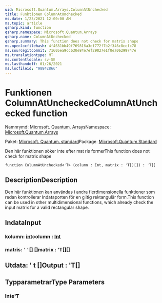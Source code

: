 ```yaml
---
uid: Microsoft.Quantum.Arrays.ColumnAtUnchecked
title: Funktionen ColumnAtUnchecked
ms.date: 1/23/2021 12:00:00 AM
ms.topic: article
qsharp.kind: function
qsharp.namespace: Microsoft.Quantum.Arrays
qsharp.name: ColumnAtUnchecked
qsharp.summary: This function does not check for matrix shape
ms.openlocfilehash: 4f4631bb49f769816a3df772f7b2f346c8ccfc78
ms.sourcegitcommit: 71605ea9cc630e84e7ef29027e1f0ea06299747e
ms.translationtype: MT
ms.contentlocale: sv-SE
ms.lasthandoff: 01/26/2021
ms.locfileid: "98842866"
---
```

# <a name="columnatunchecked-function"></a><span data-ttu-id="eafe1-102">Funktionen ColumnAtUnchecked</span><span class="sxs-lookup"><span data-stu-id="eafe1-102">ColumnAtUnchecked function</span></span>

<span data-ttu-id="eafe1-103">Namnrymd: [Microsoft. Quantum. Arrays](xref:Microsoft.Quantum.Arrays)</span><span class="sxs-lookup"><span data-stu-id="eafe1-103">Namespace: [Microsoft.Quantum.Arrays](xref:Microsoft.Quantum.Arrays)</span></span>

<span data-ttu-id="eafe1-104">Paket: [Microsoft. Quantum. standard](https://nuget.org/packages/Microsoft.Quantum.Standard)</span><span class="sxs-lookup"><span data-stu-id="eafe1-104">Package: [Microsoft.Quantum.Standard](https://nuget.org/packages/Microsoft.Quantum.Standard)</span></span>


<span data-ttu-id="eafe1-105">Den här funktionen söker inte efter mat ris former</span><span class="sxs-lookup"><span data-stu-id="eafe1-105">This function does not check for matrix shape</span></span>

```qsharp
function ColumnAtUnchecked<'T> (column : Int, matrix : 'T[][]) : 'T[]
```


## <a name="description"></a><span data-ttu-id="eafe1-106">Description</span><span class="sxs-lookup"><span data-stu-id="eafe1-106">Description</span></span>

<span data-ttu-id="eafe1-107">Den här funktionen kan användas i andra flerdimensionella funktioner som redan kontrollerar Indataporten för en giltig rektangulär form.</span><span class="sxs-lookup"><span data-stu-id="eafe1-107">This function can be used in other multidimensional functions, which already check the input matrix for a valid rectangular shape.</span></span>

## <a name="input"></a><span data-ttu-id="eafe1-108">Indata</span><span class="sxs-lookup"><span data-stu-id="eafe1-108">Input</span></span>

### <a name="column--int"></a><span data-ttu-id="eafe1-109">kolumn: [int](xref:microsoft.quantum.lang-ref.int)</span><span class="sxs-lookup"><span data-stu-id="eafe1-109">column : [Int](xref:microsoft.quantum.lang-ref.int)</span></span>




### <a name="matrix--t"></a><span data-ttu-id="eafe1-110">matris: ' ' [] []</span><span class="sxs-lookup"><span data-stu-id="eafe1-110">matrix : 'T[][]</span></span>





## <a name="output--t"></a><span data-ttu-id="eafe1-111">Utdata: ' t []</span><span class="sxs-lookup"><span data-stu-id="eafe1-111">Output : 'T[]</span></span>



## <a name="type-parameters"></a><span data-ttu-id="eafe1-112">Typparametrar</span><span class="sxs-lookup"><span data-stu-id="eafe1-112">Type Parameters</span></span>

### <a name="t"></a><span data-ttu-id="eafe1-113">Inte</span><span class="sxs-lookup"><span data-stu-id="eafe1-113">'T</span></span>

